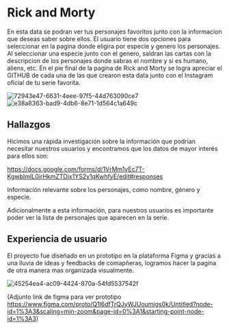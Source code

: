 # Rick and Morty

En esta data se podran ver tus personajes favoritos junto con la informacion que deseas saber sobre ellos. El usuario tiene dos opciones para seleccionar en la pagina
donde eligira por especie y genero los personajes.
Al seleccionar una especie junto con el genero, saldran las cartas con la descripcion de los personajes donde sabras el nombre y si es humano, aliens, etc.
En el pie final de la pagina de Rick and Morty se logra apreciar el GITHUB de cada una de las que crearon esta data junto con el Instagram oficial de tu serie favorita.

![72943e47-6631-4eee-97f5-44d763090ce7](https://user-images.githubusercontent.com/108200076/185179746-eb04611c-3c14-467c-a9c5-90f83f8a8347.jpg)
![e38a8363-bad9-4db6-8e71-1d564c1a649c](https://user-images.githubusercontent.com/108200076/185179884-0d69b1c0-0b52-41d5-8b93-2bb5de1e547f.jpg)

## Hallazgos

Hicimos una rápida investigación sobre la información que podrían necesitar nuestros usuarios y encontramos que los datos de mayor interés para ellos son:

https://docs.google.com/forms/d/1VrMm1yEc7T-KgwbImIL0irHkmZTDjx1YS2v1qKwhfyE/edit#responses

Información relevante sobre los personajes, como nombre, género y especie.

Adicionalmente a esta información, para nuestros usuarios es importante poder ver la lista de personajes que aparecen en la serie.

## Experiencia de usuario
El proyecto fue diseñado en un prototipo en la plataforma Figma y gracias a una lluvia de ideas y feedbacks de comapñeras, logramos hacer la 
pagina de otra manera mas organizada visualmente.

![45254ea4-ac09-4424-870a-54fd5537542f](https://user-images.githubusercontent.com/108200076/185183842-f14c6764-4f88-47ae-8107-cbf56600595b.jpg)


(Adjunto link de figma para ver prototipo
https://www.figma.com/proto/Q1l6dfTrQJyWJUoumjgs0k/Untitled?node-id=1%3A3&scaling=min-zoom&page-id=0%3A1&starting-point-node-id=1%3A3)


